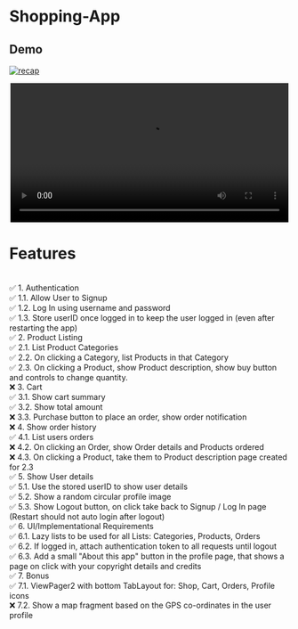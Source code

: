 # Shopping-App

## Demo  
[![recap](https://github.com/user-attachments/assets/8456cf5f-93fd-481d-9fe1-dfdce688a146)](https://youtu.be/YGG31EKxrDE)

<div align="center">
    <video src="https://github.com/user-attachments/assets/9c91536d-a88b-4186-8105-9dbb0dd247d2" width="500"/>
</div>
      
# Features

<br> ✅ 1. Authentication
<br> ✅ 1.1. Allow User to Signup
<br> ✅ 1.2. Log In using username and password
<br> ✅ 1.3. Store userID once logged in to keep the user logged in (even after restarting the app)
<br> ✅ 2. Product Listing
<br> ✅ 2.1. List Product Categories
<br> ✅ 2.2. On clicking a Category, list Products in that Category
<br> ✅ 2.3. On clicking a Product, show Product description, show buy button and controls to change quantity.
<br> ❌ 3. Cart
<br> ✅ 3.1. Show cart summary
<br> ✅ 3.2. Show total amount
<br> ❌ 3.3. Purchase button to place an order, show order notification
<br> ❌ 4. Show order history
<br> ✅ 4.1. List users orders
<br> ❌ 4.2. On clicking an Order, show Order details and Products ordered
<br> ❌ 4.3. On clicking a Product, take them to Product description page created for 2.3
<br> ✅ 5. Show User details
<br> ✅ 5.1. Use the stored userID to show user details
<br> ✅  5.2. Show a random circular profile image
<br> ✅ 5.3. Show Logout button, on click take back to Signup / Log In page (Restart should not auto login after logout)
<br> ✅ 6. UI/Implementational Requirements
<br> ✅ 6.1. Lazy lists to be used for all Lists: Categories, Products, Orders
<br> ✅ 6.2. If logged in, attach authentication token to all requests until logout
<br> ✅ 6.3. Add a small "About this app" button in the profile page, that shows a page on click with your copyright details and credits
<br> ✅ 7. Bonus
<br> ✅ 7.1. ViewPager2 with bottom TabLayout for: Shop, Cart, Orders, Profile icons
<br> ❌ 7.2. Show a map fragment based on the GPS co-ordinates in the user profile

